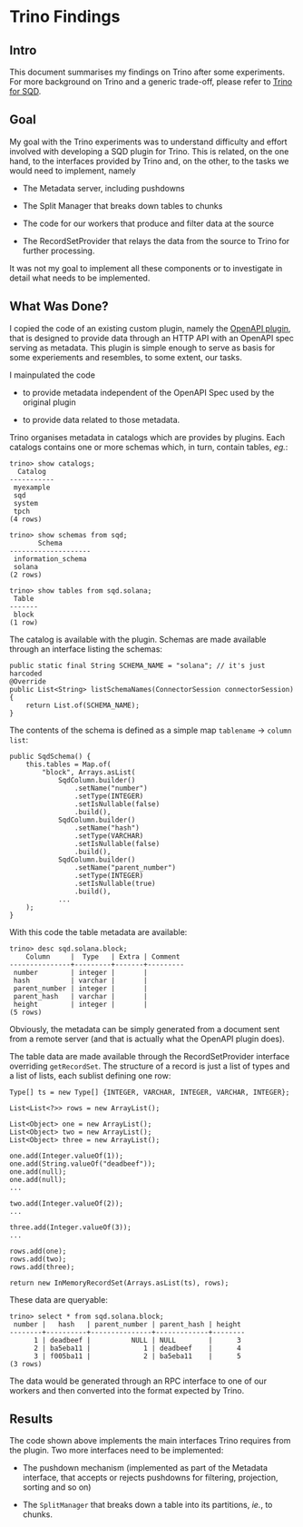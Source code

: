 # Trino Findings

## Intro

This document summarises my findings on Trino after some experiments.
For more background on Trino and a generic trade-off, please refer to [Trino for SQD](2025-04-18-trino-sqd-outlook.md).

## Goal

My goal with the Trino experiments was to understand difficulty and effort involved with developing a SQD plugin for Trino.
This is related, on the one hand, to the interfaces provided by Trino and, on the other, to the tasks we would need to implement, namely

* The Metadata server, including pushdowns

* The Split Manager that breaks down tables to chunks

* The code for our workers that produce and filter data at the source

* The RecordSetProvider that relays the data from the source to Trino for further processing.

It was not my goal to implement all these components or to investigate in detail what needs to be implemented.

## What Was Done?

I copied the code of an existing custom plugin, namely the [OpenAPI plugin](https://github.com/nineinchnick/trino-openapi/), that is designed to provide data through an HTTP API
with an OpenAPI spec serving as metadata. This plugin is simple enough to serve as basis for some experiements and resembles, to some extent, our tasks. 

I mainpulated the code

* to provide metadata independent of the OpenAPI Spec used by the original plugin

* to provide data related to those metadata.

Trino organises metadata in catalogs which are provides by plugins. Each catalogs contains one or more schemas which, in turn, contain tables, _eg._:

```
trino> show catalogs;
  Catalog  
-----------
 myexample 
 sqd       
 system    
 tpch      
(4 rows)

trino> show schemas from sqd;
       Schema       
--------------------
 information_schema 
 solana             
(2 rows)

trino> show tables from sqd.solana;
 Table 
-------
 block 
(1 row)
```

The catalog is available with the plugin. Schemas are made available through an interface listing the schemas:

``` 
public static final String SCHEMA_NAME = "solana"; // it's just harcoded
@Override
public List<String> listSchemaNames(ConnectorSession connectorSession)
{
    return List.of(SCHEMA_NAME);
}
``` 

The contents of the schema is defined as a simple map `tablename` &#8594; `column list`:

``` 
public SqdSchema() {
    this.tables = Map.of(
        "block", Arrays.asList(
            SqdColumn.builder()
                .setName("number")
                .setType(INTEGER)
                .setIsNullable(false)
                .build(),
            SqdColumn.builder()
                .setName("hash")
                .setType(VARCHAR)
                .setIsNullable(false)
                .build(),
            SqdColumn.builder()
                .setName("parent_number")
                .setType(INTEGER)
                .setIsNullable(true)
                .build(),
            ...
    );
}
```
With this code the table metadata are available:

```
trino> desc sqd.solana.block;
    Column     |  Type   | Extra | Comment 
---------------+---------+-------+---------
 number        | integer |       |         
 hash          | varchar |       |         
 parent_number | integer |       |         
 parent_hash   | varchar |       |         
 height        | integer |       |         
(5 rows)
```

Obviously, the metadata can be simply generated from a document sent from a remote server (and that is actually what the OpenAPI plugin does).

The table data are made available through the RecordSetProvider interface overriding `getRecordSet`. The structure of a record is just a list of types and a list of lists, each sublist defining one row:

```
Type[] ts = new Type[] {INTEGER, VARCHAR, INTEGER, VARCHAR, INTEGER};

List<List<?>> rows = new ArrayList();

List<Object> one = new ArrayList();
List<Object> two = new ArrayList();
List<Object> three = new ArrayList();

one.add(Integer.valueOf(1));
one.add(String.valueOf("deadbeef"));
one.add(null);
one.add(null);
...

two.add(Integer.valueOf(2));
...

three.add(Integer.valueOf(3));
...

rows.add(one);
rows.add(two);
rows.add(three);

return new InMemoryRecordSet(Arrays.asList(ts), rows);
``` 

These data are queryable:

```
trino> select * from sqd.solana.block;
 number |   hash   | parent_number | parent_hash | height 
--------+----------+---------------+-------------+--------
      1 | deadbeef |          NULL | NULL        |      3 
      2 | ba5eba11 |             1 | deadbeef    |      4 
      3 | f005ba11 |             2 | ba5eba11    |      5 
(3 rows)
```

The data would be generated through an RPC interface to one of our workers and then converted into the format expected by Trino.

## Results
The code shown above implements the main interfaces Trino requires from the plugin. Two more interfaces need to be implemented:

* The pushdown mechanism (implemented as part of the Metadata interface, that accepts or rejects pushdowns for filtering, projection, sorting and so on)

* The `SplitManager` that breaks down a table into its partitions, _ie._, to chunks.

